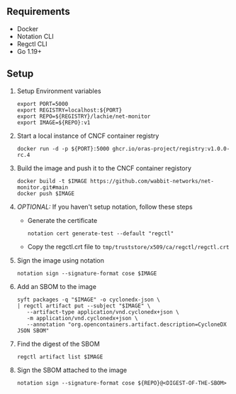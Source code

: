 ## Requirements

- Docker
- Notation CLI
- Regctl CLI
- Go 1.19+

## Setup
1. Setup Environment variables
   ```
   export PORT=5000
   export REGISTRY=localhost:${PORT}
   export REPO=${REGISTRY}/lachie/net-monitor
   export IMAGE=${REPO}:v1
   ```
2. Start a local instance of CNCF container registry
   ```
   docker run -d -p ${PORT}:5000 ghcr.io/oras-project/registry:v1.0.0-rc.4
   ```

3. Build the image and push it to the CNCF container registory
   ```
   docker build -t $IMAGE https://github.com/wabbit-networks/net-monitor.git#main
   docker push $IMAGE
   ```
3. *OPTIONAL:* If you haven't setup notation, follow these steps
   - Generate the certificate
     ```
     notation cert generate-test --default "regctl"
     ```
   - Copy the regctl.crt file to `tmp/truststore/x509/ca/regctl/regctl.crt`
4. Sign the image using notation
   ```
   notation sign --signature-format cose $IMAGE
   ```
5. Add an SBOM to the image
   ```
   syft packages -q "$IMAGE" -o cyclonedx-json \
   | regctl artifact put --subject "$IMAGE" \
      --artifact-type application/vnd.cyclonedx+json \
      -m application/vnd.cyclonedx+json \
      --annotation "org.opencontainers.artifact.description=CycloneDX JSON SBOM"
   ```
6. Find the digest of the SBOM
   ```
   regctl artifact list $IMAGE
   ```
7. Sign the SBOM attached to the image 
   ```
   notation sign --signature-format cose ${REPO}@<DIGEST-OF-THE-SBOM> 
   ```